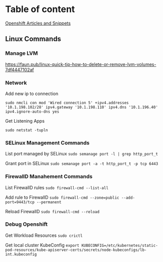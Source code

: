 # Table of content

[Openshift Articles and Snippets](/refs/openshift)

## Linux Commands

### Manage LVM

https://faun.pub/linux-quick-tip-how-to-delete-or-remove-lvm-volumes-7df4447102af

### Network

Add new ip to connection
```
sudo nmcli con mod 'Wired connection 5' +ipv4.addresses '10.1.198.102/28' ipv4.gateway '10.1.198.110' ipv4.dns '10.1.196.40' ipv4.ignore-auto-dns yes
```

Get Listening Apps
```
sudo netstat -tupln
```

### SELinux Management Commands

List port managed by SELinux
`sudo semanage port -l | grep http_port_t`

Grant port in SELinux
`sudo semanage port -a -t http_port_t -p tcp 6443`


### FirewallD Manahement Commands

List FirewallD rules
`sudo firewall-cmd --list-all`

Add rule to FirewallD
`sudo firewall-cmd --zone=public --add-port=9443/tcp --permanent`

Reload FirewallD
`sudo firewall-cmd --reload`

### Debug Openshift

Get Workload Resources
`sudo crictl`

Get local cluster KubeConfig
`export KUBECONFIG=/etc/kubernetes/static-pod-resources/kube-apiserver-certs/secrets/node-kubeconfigs/lb-int.kubeconfig`
